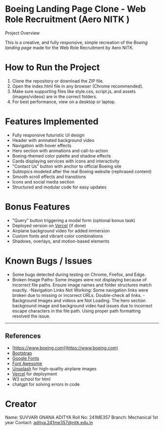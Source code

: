 # Boeing Landing Page Clone - Web Role Recruitment (Aero NITK )

Project Overview

This is a creative, and fully responsive, simple recreation of the *Boeing landing page* made for the Web Role Recruitment by Aero NITK.

 # How to Run the Project

1. Clone the repository or download the ZIP file.
2. Open the index.html file in any browser (Chrome recommended).
3. Make sure supporting files like style.css, script.js, and assets (images/videos) are in the correct folders.
4. For best performance, view on a desktop or laptop.

# Features Implemented

- Fully responsive futuristic UI design
- Header with animated background video
- Navigation with hover effects
- Hero section with animations and call-to-action
- Boeing-themed color palette and shadow effects
- Cards displaying services with icons and interactivity
- "Contact Us" button with anchor to official Boeing site
- Subtopics modeled after the real Boeing website (rephrased content)
- Smooth scroll effects and transitions
- Icons and social media section
- Structured and modular code for easy updates

# Bonus Features

- "Query" button triggering a modal form (optional bonus task)
- Deployed version on [Vercel](https://vercel.com) (if done)
- Airplane background video for added immersion
- Custom fonts and vibrant color combinations
- Shadows, overlays, and motion-based elements

# Known Bugs / Issues

- Some bugs detected during testing on Chrome, Firefox, and Edge.
- Broken Image Paths: Some images were not displaying because of incorrect file paths. Ensure image names and folder structures match exactly.
-Navigation Links Not Working: Some navigation links were broken due to missing or incorrect URLs. Double-check all links.
-Background Images and videos are Not Loading: The hero section background image and background video had issues due to incorrect escape characters in the file path. Using proper path formatting resolved the issue.

---

## References

- [https://www.boeing.com](https://www.boeing.com)
- [Bootstrap](https://getbootstrap.com)
- [Google Fonts](https://fonts.google.com)
- [Font Awesome](https://fontawesome.com)
- [Unsplash](https://unsplash.com) for high-quality airplane images
- [Vercel](https://vercel.com) for deployment
- W3 school for html
- chatgpt for solving errors in code
  


# Creator

Name: SUVVARI GNANA ADITYA 
Roll No: 241ME357 
Branch: Mechanical 1st year 
Contact: aditya.241me357@nitk.edu.in
